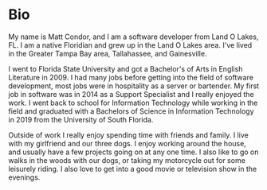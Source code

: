 # Bio

My name is Matt Condor, and I am a software developer from Land O Lakes, FL. I am a native Floridian and grew up in the Land O Lakes area.  I've lived in the Greater Tampa Bay area, Tallahassee, and Gainesville. 

I went to Florida State University and got a Bachelor's of Arts in English Literature in 2009.  I had many jobs before getting into the field of software development, most jobs were in hospitality as a server or bartender.  My first job in software was in 2014 as a Support Specialist and I really enjoyed the work.  I went back to school for Information Technology while working in the field and graduated with a Bachelors of Science in Information Technology in 2019 from the University of South Florida. 

Outside of work I really enjoy spending time with friends and family.  I live with my girlfriend and our three dogs.  I enjoy working around the house, and usually have a few projects going on at any one time.  I also like to go on walks in the woods with our dogs, or taking my motorcycle out for some leisurely riding. I also love to get into a good movie or television show in the evenings.  

